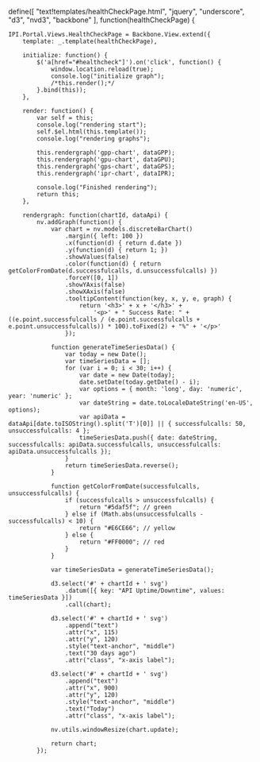 define([
    "text!templates/healthCheckPage.html",
    "jquery",
    "underscore",
    "d3",
    "nvd3",
    "backbone"
], function(healthCheckPage) {

    IPI.Portal.Views.HealthCheckPage = Backbone.View.extend({
        template: _.template(healthCheckPage),

        initialize: function() {
            $('a[href="#healthcheck"]').on('click', function() {
                window.location.reload(true);
                console.log("initialize graph");
                /*this.render();*/
            }.bind(this));
        },

        render: function() {
            var self = this;
            console.log("rendering start");
            self.$el.html(this.template());
            console.log("rendering graphs");

            this.rendergraph('gpp-chart', dataGPP);
            this.rendergraph('gpu-chart', dataGPU);
            this.rendergraph('gps-chart', dataGPS);
            this.rendergraph('ipr-chart', dataIPR);

            console.log("Finished rendering");
            return this;
        },

        rendergraph: function(chartId, dataApi) {
            nv.addGraph(function() {
                var chart = nv.models.discreteBarChart()
                    .margin({ left: 100 })
                    .x(function(d) { return d.date })
                    .y(function(d) { return 1; })
                    .showValues(false)
                    .color(function(d) { return getColorFromDate(d.successfulcalls, d.unsuccessfulcalls) })
                    .forceY([0, 1])
                    .showYAxis(false)
                    .showXAxis(false)
                    .tooltipContent(function(key, x, y, e, graph) {
                        return '<h3>' + x + '</h3>' +
                            '<p>' + " Success Rate: " + ((e.point.successfulcalls / (e.point.successfulcalls + e.point.unsuccessfulcalls)) * 100).toFixed(2) + "%" + '</p>'
                    });

                function generateTimeSeriesData() {
                    var today = new Date();
                    var timeSeriesData = [];
                    for (var i = 0; i < 30; i++) {
                        var date = new Date(today);
                        date.setDate(today.getDate() - i);
                        var options = { month: 'long', day: 'numeric', year: 'numeric' };
                        var dateString = date.toLocaleDateString('en-US', options);
                        var apiData = dataApi[date.toISOString().split('T')[0]] || { successfulcalls: 50, unsuccessfulcalls: 4 };
                        timeSeriesData.push({ date: dateString, successfulcalls: apiData.successfulcalls, unsuccessfulcalls: apiData.unsuccessfulcalls });
                    }
                    return timeSeriesData.reverse();
                }

                function getColorFromDate(successfulcalls, unsuccessfulcalls) {
                    if (successfulcalls > unsuccessfulcalls) {
                        return "#5daf5f"; // green
                    } else if (Math.abs(unsuccessfulcalls - successfulcalls) < 10) {
                        return "#E6CE66"; // yellow
                    } else {
                        return "#FF0000"; // red
                    }
                }

                var timeSeriesData = generateTimeSeriesData();

                d3.select('#' + chartId + ' svg')
                    .datum([{ key: "API Uptime/Downtime", values: timeSeriesData }])
                    .call(chart);

                d3.select('#' + chartId + ' svg')
                    .append("text")
                    .attr("x", 115)
                    .attr("y", 120)
                    .style("text-anchor", "middle")
                    .text("30 days ago")
                    .attr("class", "x-axis label");

                d3.select('#' + chartId + ' svg')
                    .append("text")
                    .attr("x", 900)
                    .attr("y", 120)
                    .style("text-anchor", "middle")
                    .text("Today")
                    .attr("class", "x-axis label");

                nv.utils.windowResize(chart.update);

                return chart;
            });

